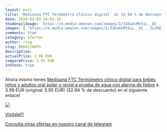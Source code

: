 ```yaml
---
layout: post
title: 'Medisana FTC Termómetro clínico digital  al 32.94 % de descuento'
date: 2020-03-03 14:03:16
thumbnailImage: 'https://m.media-amazon.com/images/I/31EwXoMt5iL._AC_._SL200_.jpg'
images: [ 'https://m.media-amazon.com/images/I/31EwXoMt5iL._AC_._SL200_.jpg' ]
comments: true
category: ofertas
author: ring
slug: B00422KWTG
description:
actualPrice: 3.99 EUR
comparePrice: 5.95 EUR
inStock: true
---
```


Ahora mismo tienes [Medisana FTC Termómetro clínico digital para bebés  niños y adultos  oral  axilar o rectal  a prueba de agua con alarma de fiebre](https://www.amazon.com/dp/B00422KWTG/?tag=redken08-20) a 3.99 EUR (original: 5.95 EUR) (32.94 %  de descuento) en el siguiente enlace!

[![](https://m.media-amazon.com/images/I/31EwXoMt5iL._AC_._SL200_.jpg)](https://www.amazon.com/dp/B00422KWTG/?tag=redken08-20)

[Visítala!!!](https://www.amazon.com/dp/B00422KWTG/?tag=redken08-20)

[Consulta otras ofertas en nuestro canal de telegram](https://t.me/s/ofertas25)
